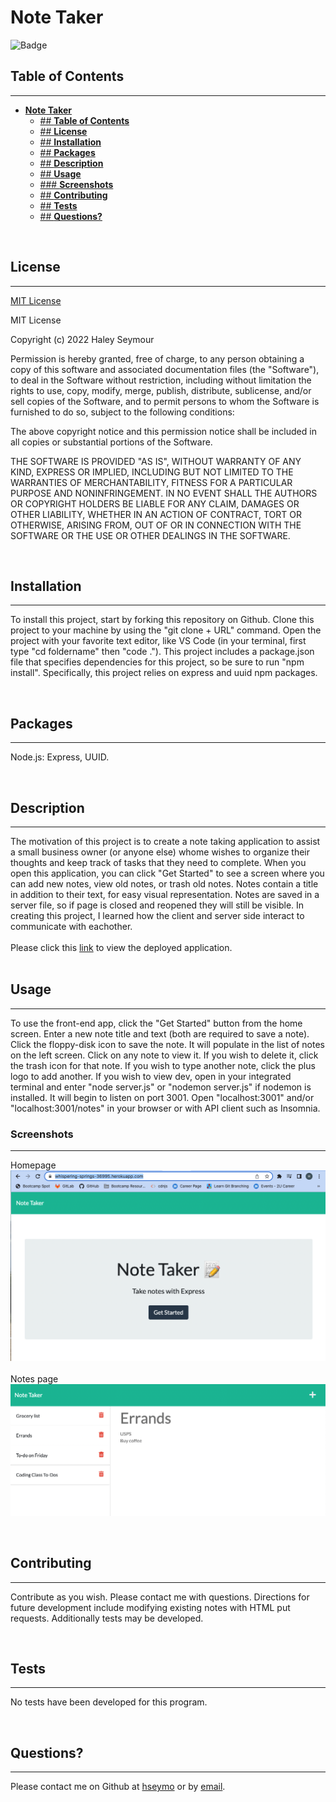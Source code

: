 # **Note Taker**

![Badge](https://img.shields.io/badge/license-MIT-blue)

## **Table of Contents**
---
- [**Note Taker**](#note-taker)
  - [## **Table of Contents**](#-table-of-contents)
  - [## **License**](#-license)
  - [## **Installation**](#-installation)
  - [## **Packages**](#-packages)
  - [## **Description**](#-description)
  - [## **Usage**](#-usage)
  - [### **Screenshots**](#-screenshots)
  - [## **Contributing**](#-contributing)
  - [## **Tests**](#-tests)
  - [## **Questions?**](#-questions)

<br>

## **License** 
---
[MIT License](./LICENSE) <br>

MIT License

Copyright (c) 2022 Haley Seymour

Permission is hereby granted, free of charge, to any person obtaining a copy
of this software and associated documentation files (the "Software"), to deal
in the Software without restriction, including without limitation the rights
to use, copy, modify, merge, publish, distribute, sublicense, and/or sell
copies of the Software, and to permit persons to whom the Software is
furnished to do so, subject to the following conditions:

The above copyright notice and this permission notice shall be included in all
copies or substantial portions of the Software.

THE SOFTWARE IS PROVIDED "AS IS", WITHOUT WARRANTY OF ANY KIND, EXPRESS OR
IMPLIED, INCLUDING BUT NOT LIMITED TO THE WARRANTIES OF MERCHANTABILITY,
FITNESS FOR A PARTICULAR PURPOSE AND NONINFRINGEMENT. IN NO EVENT SHALL THE
AUTHORS OR COPYRIGHT HOLDERS BE LIABLE FOR ANY CLAIM, DAMAGES OR OTHER
LIABILITY, WHETHER IN AN ACTION OF CONTRACT, TORT OR OTHERWISE, ARISING FROM,
OUT OF OR IN CONNECTION WITH THE SOFTWARE OR THE USE OR OTHER DEALINGS IN THE
SOFTWARE.
 <br>

<br>

## **Installation** 
---
To install this project, start by forking this repository on Github. Clone this project to your machine by using the "git clone + URL" command. Open the project with your favorite text editor, like VS Code (in your terminal, first type "cd foldername" then "code ."). This project includes a package.json file that specifies dependencies for this project, so be sure to run "npm install". Specifically, this project relies on express and uuid npm packages.

<br>

## **Packages** 
---
Node.js: Express, UUID. 

<br>

## **Description**
---
The motivation of this project is to create a note taking application to assist a small business owner (or anyone else) whome wishes to organize their thoughts and keep track of tasks that they need to complete. When you open this application, you can click "Get Started" to see a screen where you can add new notes, view old notes, or trash old notes. Notes contain a title in addition to their text, for easy visual representation. Notes are saved in a server file, so if page is closed and reopened they will still be visible. In creating this project, I learned how the client and server side interact to communicate with eachother.  <br><br>
Please click this [link](https://whispering-springs-36995.herokuapp.com/) to view the deployed application. <br><br>

## **Usage** 
---
To use the front-end app, click the "Get Started" button from the home screen. Enter a new note title and text (both are required to save a note). Click the floppy-disk icon to save the note. It will populate in the list of notes on the left screen. Click on any note to view it. If you wish to delete it, click the trash icon for that note. If you wish to type another note, click the plus logo to add another. If you wish to view dev, open in your integrated terminal and enter "node server.js" or "nodemon server.js" if nodemon is installed. It will begin to listen on port 3001. Open "localhost:3001" and/or "localhost:3001/notes" in your browser or with API client such as Insomnia. <br>

### **Screenshots**
--- 
Homepage <br>
![homepage example](./assets/screenshots/homepage.png)
<br><br>
Notes page <br>
![notes page example](./assets/screenshots/notes.png)

<br>

## **Contributing** 
---
Contribute as you wish. Please contact me with questions. Directions for future development include modifying existing notes with HTML put requests. Additionally tests may be developed.

<br>

## **Tests** 
---
No tests have been developed for this program.

<br>

## **Questions?** 
---
Please contact me on Github at [hseymo](https://github.com/hseymo) or by [email](mailto:haleycseymour@comcast.net).